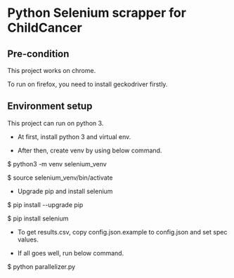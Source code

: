 # Python Selenium scrapper for ChildCancer

## Pre-condition

This project works on chrome. 

To run on firefox, you need to install geckodriver firstly.

## Environment setup

This project can run on python 3.

* At first, install python 3 and virtual env.

* After then, create venv by using below command. 

$ python3 -m venv selenium_venv

$ source selenium_venv/bin/activate

* Upgrade pip and install selenium

$ pip install --upgrade pip

$ pip install selenium

* To get results.csv, copy config.json.example to config.json and set spec values.

* If all goes well, run below command.

$ python parallelizer.py